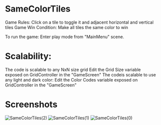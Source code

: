 # SameColorTiles
Game Rules: Click on a tile to toggle it and adjacent horizontal and vertical tiles
Game Win Condition: Make all tiles the same color to win

To run the game: Enter play mode from "MainMenu" scene.

# Scalability:
The code is scalable to any NxN size grid
  Edit the Grid Size variable exposed on GridController in the "GameScreen"
The codeis scalable to use any light and dark color:
  Edit the Color Codes variable exposed on GridController in the "GameScreen"

# Screenshots
![SameColorTiles(2)](https://github.com/user-attachments/assets/f627a71f-7414-4f93-b384-311854217af9)
![SameColorTiles(1)](https://github.com/user-attachments/assets/4aa56640-e244-4ddc-8414-43c15f65344e)
![SameColorTiles(0)](https://github.com/user-attachments/assets/94f117e9-ae71-4962-bc2a-af0ca10adab2)
